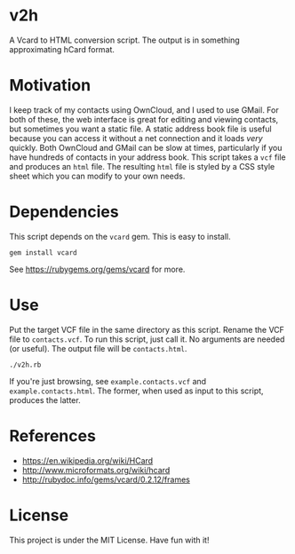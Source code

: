v2h
===

A Vcard to HTML conversion script.  The output is in something approximating hCard format.


Motivation
==========

I keep track of my contacts using OwnCloud, and I used to use GMail.  For both of these, the web interface is great for editing and viewing contacts, but sometimes you want a static file.  A static address book file is useful because you can access it without a net connection and it loads *very* quickly.  Both OwnCloud and GMail can be slow at times, particularly if you have hundreds of contacts in your address book.  This script takes a `vcf` file and produces an `html` file.  The resulting `html` file is styled by a CSS style sheet which you can modify to your own needs.


Dependencies
============

This script depends on the `vcard` gem.  This is easy to install.

    gem install vcard

See <https://rubygems.org/gems/vcard> for more.


Use
===

Put the target VCF file in the same directory as this script.  Rename the VCF file to `contacts.vcf`.  To run this script, just call it.  No arguments are needed (or useful).  The output file will be `contacts.html`.

    ./v2h.rb

If you're just browsing, see `example.contacts.vcf` and `example.contacts.html`.  The former, when used as input to this script, produces the latter.


References
==========

* <https://en.wikipedia.org/wiki/HCard>
* <http://www.microformats.org/wiki/hcard>
* <http://rubydoc.info/gems/vcard/0.2.12/frames>


License
=======

This project is under the MIT License.  Have fun with it!
